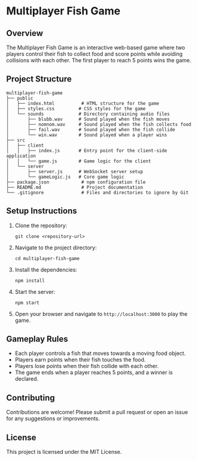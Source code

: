 # Multiplayer Fish Game

## Overview
The Multiplayer Fish Game is an interactive web-based game where two players control their fish to collect food and score points while avoiding collisions with each other. The first player to reach 5 points wins the game.

## Project Structure
```
multiplayer-fish-game
├── public
│   ├── index.html          # HTML structure for the game
│   ├── styles.css         # CSS styles for the game
│   └── sounds             # Directory containing audio files
│       ├── blubb.wav      # Sound played when the fish moves
│       ├── nomnom.wav     # Sound played when the fish collects food
│       ├── fail.wav       # Sound played when the fish collide
│       └── win.wav        # Sound played when a player wins
├── src
│   ├── client
│   │   ├── index.js       # Entry point for the client-side application
│   │   └── game.js        # Game logic for the client
│   └── server
│       ├── server.js      # WebSocket server setup
│       └── gameLogic.js   # Core game logic
├── package.json            # npm configuration file
├── README.md               # Project documentation
└── .gitignore              # Files and directories to ignore by Git
```

## Setup Instructions
1. Clone the repository:
   ```
   git clone <repository-url>
   ```
2. Navigate to the project directory:
   ```
   cd multiplayer-fish-game
   ```
3. Install the dependencies:
   ```
   npm install
   ```
4. Start the server:
   ```
   npm start
   ```
5. Open your browser and navigate to `http://localhost:3000` to play the game.

## Gameplay Rules
- Each player controls a fish that moves towards a moving food object.
- Players earn points when their fish touches the food.
- Players lose points when their fish collide with each other.
- The game ends when a player reaches 5 points, and a winner is declared.

## Contributing
Contributions are welcome! Please submit a pull request or open an issue for any suggestions or improvements.

## License
This project is licensed under the MIT License.